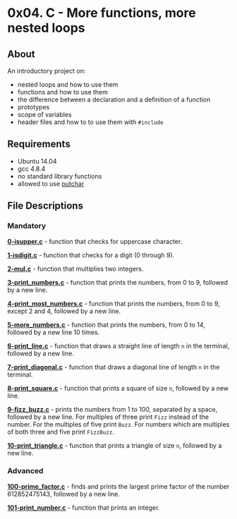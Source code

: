 # 0x04. C - More functions, more nested loops
## About
An introductory project on:
- nested loops and how to use them
- functions and how to use them
- the difference between a declaration and a definition of a function
- prototypes
- scope of variables
- header files and how to to use them with `#include`
## Requirements
- Ubuntu 14.04
- gcc 4.8.4
- no standard library functions
- allowed to use [putchar](https://github.com/holbertonschool/_putchar.c/blob/master/_putchar.c)
## File Descriptions
### Mandatory
**[0-isupper.c](0-isupper.c)** - function that checks for uppercase character.

**[1-isdigit.c](1-isdigit.c)** - function that checks for a digit (0 through 9).

**[2-mul.c](2-mul.c)** - function that multiplies two integers.

**[3-print_numbers.c](3-print_numbers.c)** - function that prints the numbers, from 0 to 9, followed by a new line.

**[4-print_most_numbers.c](4-print_most_numbers.c)** - function that prints the numbers, from 0 to 9, except 2 and 4, followed by a new line.

**[5-more_numbers.c](5-more_numbers.c)** - function that prints the numbers, from 0 to 14, followed by a new line 10 times.

**[6-print_line.c](6-print_line.c)** - function that draws a straight line of length `n` in the terminal, followed by a new line.

**[7-print_diagonal.c](7-print_diagonal.c)** - function that draws a diagonal line of length `n` in the terminal.

**[8-print_square.c](8-print_square.c)** - function that prints a square of size `n`, followed by a new line.

**[9-fizz_buzz.c](9-fizz_buzz.c)** - prints the numbers from 1 to 100, separated by a space, followed by a new line. For multiples of three print `Fizz` instead of the number. For the multiples of five print `Buzz`. For numbers which are multiples of both three and five print `FizzBuzz`.

**[10-print_triangle.c](10-print_triangle.c)** - function that prints a triangle of size `n`, followed by a new line.

### Advanced
**[100-prime_factor.c](100-prime_factor.c)** - finds and prints the largest prime factor of the number 612852475143, followed by a new line.

**[101-print_number.c](101-print_number.c)** - function that prints an integer.